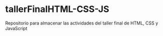 # tallerFinalHTML-CSS-JS
Repositorio para almacenar las actividades del taller final de HTML, CSS y JavaScript
